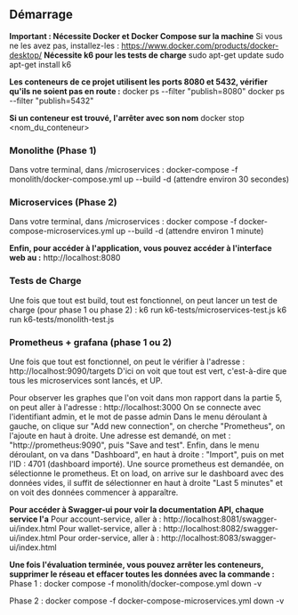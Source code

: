 ## Démarrage
**Important : Nécessite Docker et Docker Compose sur la machine**
Si vous ne les avez pas, installez-les : https://www.docker.com/products/docker-desktop/
**Nécessite k6 pour les tests de charge**
sudo apt-get update
sudo apt-get install k6

**Les conteneurs de ce projet utilisent les ports 8080 et 5432, vérifier qu'ils ne soient pas en route :**
docker ps --filter "publish=8080"
docker ps --filter "publish=5432"

**Si un conteneur est trouvé, l'arrêter avec son nom**
docker stop <nom_du_conteneur>


### Monolithe (Phase 1)
Dans votre terminal, dans /microservices :
docker-compose -f monolith/docker-compose.yml up --build -d
(attendre environ 30 secondes)

### Microservices (Phase 2)
Dans votre terminal, dans /microservices :
docker compose -f docker-compose-microservices.yml up --build -d
(attendre environ 1 minute)

**Enfin, pour accéder à l'application, vous pouvez accéder à l'interface web au :**
http://localhost:8080


### Tests de Charge
Une fois que tout est build, tout est fonctionnel, on peut lancer un test de charge (pour phase 1 ou phase 2) :
k6 run k6-tests/microservices-test.js
k6 run k6-tests/monolith-test.js

### Prometheus + grafana (phase 1 ou 2) 
Une fois que tout est fonctionnel, on peut le vérifier à l'adresse :
http://localhost:9090/targets 
D'ici on voit que tout est vert, c'est-à-dire que tous les microservices sont lancés, et UP. 

Pour observer les graphes que l'on voit dans mon rapport dans la partie 5, on peut aller à l'adresse : 
http://localhost:3000
On se connecte avec l'identifiant admin, et le mot de passe admin
Dans le menu déroulant à gauche, on clique sur "Add new connection", on cherche "Prometheus", on l'ajoute en haut à droite. Une adresse est demandé, on met : 
"http://prometheus:9090", puis "Save and test". 
Enfin, dans le menu déroulant, on va dans "Dashboard", en haut à droite : "Import", puis on met l'ID : 4701 (dashboard importé). Une source prometheus est demandée, on sélectionne le prometheus. Et on load, on arrive sur le dashboard avec des données vides, il suffit de sélectionner en haut à droite "Last 5 minutes" et on voit des données commencer à apparaître.



**Pour accéder à Swagger-ui pour voir la documentation API, chaque service l'a**
Pour account-service, aller à : 
http://localhost:8081/swagger-ui/index.html
Pour wallet-service, aller à : 
http://localhost:8082/swagger-ui/index.html
Pour order-service, aller à : 
http://localhost:8083/swagger-ui/index.html



**Une fois l'évaluation terminée, vous pouvez arrêter les conteneurs, supprimer le réseau et effacer toutes les données avec la commande :**
Phase 1 : 
docker compose -f monolith/docker-compose.yml down -v

  
Phase 2 : 
docker compose -f docker-compose-microservices.yml down -v

  




